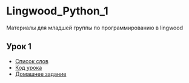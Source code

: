 # Lingwood_Python_1
Материалы для младшей группы по программированию в lingwood

## Урок 1
- [Список слов](class1/wordlist.md)
- [Код урока](class1/code)
- [Домашнее задание](class1/homework.md)
